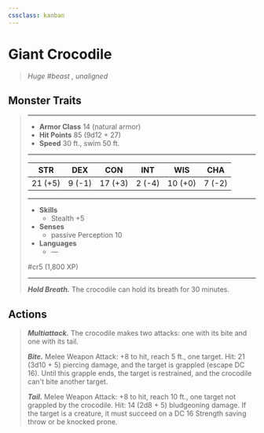 ```yaml
---
cssclass: kanban
---
```


# Giant Crocodile
>*Huge #beast , unaligned*
## Monster Traits
>___
>- **Armor Class** 14 (natural armor)
>- **Hit Points** 85 (9d12 + 27)
>- **Speed** 30 ft., swim 50 ft.
>___
>|STR|DEX|CON|INT|WIS|CHA|
>|:---:|:---:|:---:|:---:|:---:|:---:|
>|21 (+5)|9 (-1)|17 (+3)|2 (-4)|10 (+0)|7 (-2)|
>___
>- **Skills**
>	 - Stealth +5
>- **Senses**
>	 - passive Perception 10
>- **Languages**
>	 - —
>
> #cr5 (1,800 XP)
>___
>***Hold Breath.*** The crocodile can hold its breath for 30 minutes.  
>
## Actions
>***Multiattack.*** The crocodile makes two attacks: one with its bite and one with its tail.  
>
>***Bite.*** Melee Weapon Attack: +8 to hit, reach 5 ft., one target. Hit: 21 (3d10 + 5) piercing damage, and the target is grappled (escape DC 16). Until this grapple ends, the target is restrained, and the crocodile can't bite another target.  
>
>***Tail.*** Melee Weapon Attack: +8 to hit, reach 10 ft., one target not grappled by the crocodile. Hit: 14 (2d8 + 5) bludgeoning damage. If the target is a creature, it must succeed on a DC 16 Strength saving throw or be knocked prone.